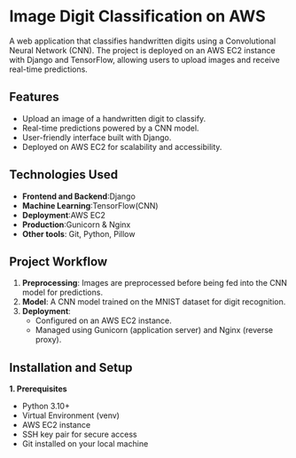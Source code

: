 # Image Digit Classification on AWS
A web application that classifies handwritten digits using a Convolutional Neural Network (CNN). The project is deployed on an AWS EC2 instance with Django and TensorFlow, allowing users to upload images and receive real-time predictions.
## Features
- Upload an image of a handwritten digit to classify.
- Real-time predictions powered by a CNN model.
- User-friendly interface built with Django.
- Deployed on AWS EC2 for scalability and accessibility.
## Technologies Used
- **Frontend and Backend**:Django
- **Machine Learning**:TensorFlow(CNN)
- **Deployment**:AWS EC2
- **Production**:Gunicorn & Nginx
- **Other tools**: Git, Python, Pillow
## Project Workflow
1. **Preprocessing**: Images are preprocessed before being fed into the CNN model for predictions.
2. **Model**: A CNN model trained on the MNIST dataset for digit recognition.
3. **Deployment**:
      - Configured on an AWS EC2 instance.
      - Managed using Gunicorn (application server) and Nginx (reverse proxy).
## Installation and Setup
**1. Prerequisites**
- Python 3.10+
- Virtual Environment (venv)
- AWS EC2 instance
- SSH key pair for secure access
- Git installed on your local machine







